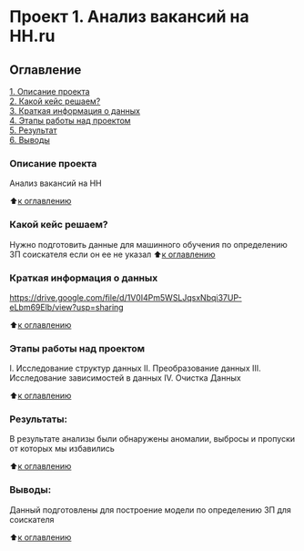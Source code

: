# Проект 1. Анализ вакансий на HH.ru


## Оглавление  
[1. Описание проекта](.README.md#Описание-проекта)  
[2. Какой кейс решаем?](.README.md#Какой-кейс-решаем)  
[3. Краткая информация о данных](.README.md#Краткая-информация-о-данных)  
[4. Этапы работы над проектом](.README.md#Этапы-работы-над-проектом)  
[5. Результат](.README.md#Результат)    
[6. Выводы](.README.md#Выводы) 

### Описание проекта    
Анализ вакансий на HH

:arrow_up:[к оглавлению](_)


### Какой кейс решаем?    
Нужно подготовить данные для машинного обучения по определению ЗП соискателя если он ее не указал
:arrow_up:[к оглавлению](.README.md#Оглавление)

### Краткая информация о данных
https://drive.google.com/file/d/1V0I4Pm5WSLJqsxNbqi37UP-eLbm69Elb/view?usp=sharing

:arrow_up:[к оглавлению](.README.md#Оглавление)

### Этапы работы над проектом  

I. Исследование структур данных
II. Преобразование данных
III. Исследование зависимостей в данных
IV. Очистка Данных

:arrow_up:[к оглавлению](.README.md#Оглавление)

### Результаты:  
В результате анализы были обнаружены аномалии, выбросы и пропуски от которых мы избавились

:arrow_up:[к оглавлению](.README.md#Оглавление)

### Выводы:  
Данный подготовлены для построение модели по определению ЗП для соискателя

:arrow_up:[к оглавлению](.README.md#Оглавление)


